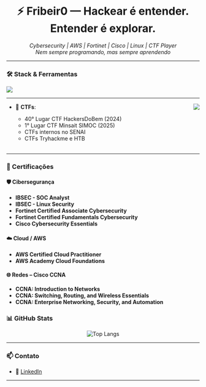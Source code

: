 <h1 align="center">⚡ Fribeir0 — Hackear é entender. Entender é explorar.

</h1>

<p align="center">
  <i>Cybersecurity | AWS | Fortinet | Cisco | Linux | CTF Player</i><br>
  <i>Nem sempre programando, mas sempre aprendendo</i>
</p>

---

### 🛠️ Stack & Ferramentas

<p align="left">
  <img src="https://skillicons.dev/icons?i=aws,azure,linux,py,go,bash,kali,docker,git,github,grafanna">
</p>

---

<img align="right" src="https://media.tenor.com/ko4tpRh2FTcAAAAj/mr-free-super-tux.gif">

      
- 🧩 **CTFs**:
  
  - 40° Lugar CTF HackersDoBem (2024)
  - 1° Lugar CTF Minsait SIMOC (2025)
  - CTFs internos no SENAI
  - CTFs Tryhackme e HTB
<br><br>
---

### 📜 Certificações

  #### 🛡️ **Cibersegurança**
  - **IBSEC - SOC Analyst**
  - **IBSEC - Linux Security**
  - **Fortinet Certified Associate Cybersecurity**
  - **Fortinet Certified Fundamentals Cybersecurity**
  - **Cisco Cybersecurity Essentials**

  #### ☁️ **Cloud / AWS**
  - **AWS Certified Cloud Practitioner**
  - **AWS Academy Cloud Foundations**

  #### 🌐 **Redes – Cisco CCNA**
  - **CCNA: Introduction to Networks**
  - **CCNA: Switching, Routing, and Wireless Essentials**
  - **CCNA: Enterprise Networking, Security, and Automation**


### 📊 GitHub Stats

<p align="center">
  <img src="https://github-readme-stats.vercel.app/api/top-langs/?username=fribeir0&layout=compact&theme=radical" alt="Top Langs"/>
</p>

---


### 📫 Contato

- 💼 [LinkedIn](#)

---

